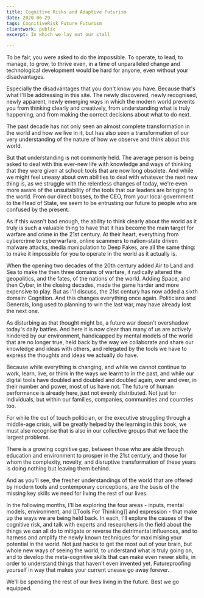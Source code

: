 ```yaml
---
title: Cognitive Risks and Adaptive Futurism
date: 2020-06-29
tags: CognitiveRisk Future Futurism 
clientwork: public
excerpt: In which we lay out our stall

---
```


To be fair, you were asked to do the impossible. To operate, to lead, to manage, to grow, to thrive even, in a time of unparalleled change and technological development would be hard for anyone, even without your disadvantages. 

Especially the disadvantages that you don't know you have. Because that's what I'll be addressing in this site. The newly discovered, newly recognised, newly apparent, newly emerging ways in which the modern world prevents you from thinking clearly and creatively, from understanding what is truly happening, and from making the correct decisions about what to do next.

The past decade has not only seen an almost complete transformation in the world and how we live in it, but has also seen a transformation of our very understanding of the nature of how we observe and think about this world. 

But that understanding is not commonly held. The average person is being asked to deal with this ever-new life with knowledge and ways of thinking that they were given at school: tools that are now long obsolete. And while we might feel uneasy about own abilities to deal with whatever the next new thing is, as we struggle with the relentless changes of today, we're even more aware of the unsuitability of the tools that our leaders are bringing to the world. From our direct bosses, to the CEO, from your local government to the Head of State, we seem to be entrusting our future to people who are confused by the present.

As if this wasn't bad enough, the ability to think clearly about the world as it truly is such a valuable thing to have that it has become the main target for warfare and crime in the 21st century. At their heart, everything from cybercrime to cyberwarfare, online scammers to nation-state driven malware attacks, media manipulation to Deep Fakes, are all the same thing: to make it impossible for you to operate in the world as it actually is.

When the opening two decades of the 20th century added Air to Land and Sea to make the then three domains of warfare, it radically altered the geopolitics, and the fates, of the nations of the world. Adding Space, and then Cyber, in the closing decades, made the game harder and more expensive to play. But as I'll discuss, the 21st century has now added a sixth domain: Cognition. And this changes everything once again. Politicians and Generals, long used to planning to win the last war, may have already lost the next one.

As disturbing as that thought might be, a future war doesn't overshadow today's daily battles. And here it is now clear than many of us are actively hindered by our environment, handicapped by mental models of the world that are no longer true, held back by the way we collaborate and share our knowledge and ideas with others, and relegated by the tools we have to express the thoughts and ideas we actually do have.

Because while everything is changing, and while we cannot continue to work, learn, live, or think in the ways we learnt to in the past, and while our digital tools have doubled and doubled and doubled again, over and over, in their number and power, most of us have not. The future of human performance is already here, just not evenly distributed. Not just for individuals, but within our families, companies, communities and countries too.

For while the out of touch politician, or the executive struggling through a middle-age crisis, will be greatly helped by the learning in this book, we must also recognise that is also in our collective groups that we face the largest problems.

There is a growing cognitive gap, between those who are able through education and environment to prosper in the 21st century, and those for whom the complexity, novelty, and disruptive transformation of these years is doing nothing but leaving them behind.

And as you'll see, the fresher understandings of the world that are offered by modern tools and contemporary conceptions, are the basis of the missing key skills we need for living the rest of our lives. 

In the following months, I'll be exploring the four areas - inputs, mental models, environment, and [[Tools For Thinking]] and expression - that make up the ways we are being held back.  In each, I'll explore the causes of the cognitive risk, and talk with experts and researchers in the field about the things we can all do to mitigate or reverse the detrimental influences, and to harness and amplify the newly known techniques for maximising your potential in the world. Not just hacks to get the most out of your brain, but whole new ways of seeing the world, to understand what is truly going on, and to develop the meta-cognitive skills that can make even newer skills, in order to understand things that haven't even invented yet. Futureproofing yourself in way that makes your current unease go away forever. 

We'll be spending the rest of our lives living in the future. Best we go equipped.
